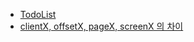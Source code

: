 - [TodoList](../1.Project/softeer-fe-project/TodoList.md)
- [clientX, offsetX, pageX, screenX 의 차이](clientX,%20offsetX,%20pageX,%20screenX%20의%20차이.md)

